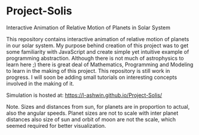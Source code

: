 # Project-Solis
Interactive Animation of Relative Motion of Planets in Solar System

This repository contains interactive animation of relative motion of planets in our solar system. My purpose behind creation of this project was to get some familiarity with JavaScript and create simple yet intuitive example of programming abstraction.
Although there is not much of astrophysics to learn here ;) there is great deal of Mathematics, Programming and Modeling to learn in the making of this project.
This repository is still work in progress. I will soon be adding small tutorials on interesting concepts involved in the making of it.

Simulation is hosted at: https://l-ashwin.github.io/Project-Solis/

Note. 
Sizes and distances from sun, for planets are in proportion to actual, also the angular speeds.
Planet sizes are not to scale with inter planet distances also size of sun and orbit of moon are not the scale, which seemed required for better visualization.
